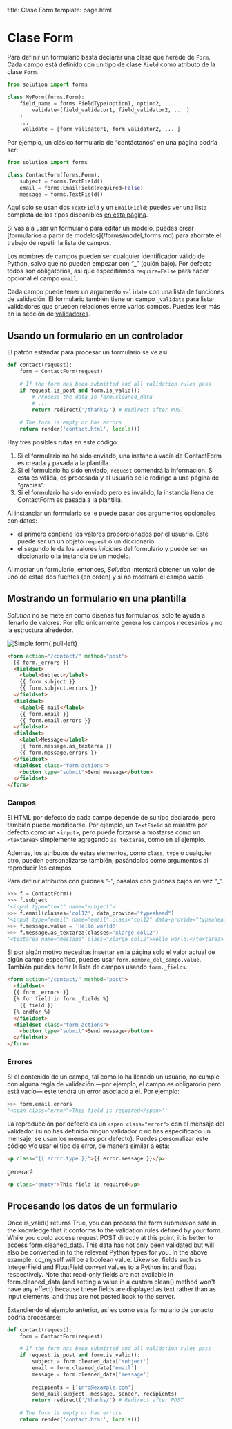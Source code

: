 title: Clase Form
template: page.html


# Clase Form

Para definir un formulario basta declarar una clase que herede de `Form`. Cada campo está definido con un tipo de clase `Field` como atributo de la clase `Form`.

```python
from solution import forms

class MyForm(forms.Form):
    field_name = forms.FieldType(option1, option2, ...
        validate=[field_validator1, field_validator2, ... ]
    )
    ...
    _validate = [form_validator1, form_validator2, ... ]
```

Por ejemplo, un clásico formulario de “contáctanos” en una página podría ser:

```python
from solution import forms

class ContactForm(forms.Form):
    subject = forms.TextField()
    email = forms.EmailField(required=False)
    message = forms.TextField()
```

Aquí solo se usan dos `TextField` y un `EmailField`; puedes ver una lista completa de los tipos disponibles [en esta página](/forms/fields.md).

<div class="note" markdown="1">
Si vas a a usar un formulario para editar un modelo, puedes crear [formularios a partir de modelos](/forms/model_forms.md) para ahorrate el trabajo de repetir la lista de campos.
</div>

Los nombres de campos pueden ser cualquier identificador válido de Python, salvo que no pueden empezar con “_” (guión bajo). Por defecto todos son obligatorios, asi que especifiamos `require=False` para hacer opcional el campo `email`.

Cada campo puede tener un argumento `validate` con una lista de funciones de validación. El formulario también tiene un campo `_validate` para listar validadores que prueben relaciones entre varios campos. Puedes leer más en la sección de [validadores](/forms/validators.md).


## Usando un formulario en un controlador

El patrón estándar para procesar un formulario se ve así:

```python
def contact(request):
    form = ContactForm(request)

    # If the form has been submitted and all validation rules pass
    if request.is_post and form.is_valid():
        # Process the data in form.cleaned_data
        # ...
        return redirect('/thanks/') # Redirect after POST
    
    # The form is empty or has errors
    return render('contact.html', locals())
```

Hay tres posibles rutas en este código:

1. Si el formulario no ha sido enviado, una instancia vacía de ContactForm es creada y pasada a la plantilla.
2. Si el formulario ha sido enviado, `request` contendrá la información. Si esta es válida, es procesada y al usuario se le redirige a una página de “gracias”.
3. Si el formulario ha sido enviado pero es inválido, la instancia llena de ContactForm es pasada a la plantilla.

Al instanciar un formulario se le puede pasar dos argumentos opcionales con datos:

* el primero contiene los valores proporcionados por el usuario. Este puede ser un un objeto `request` o un diccionario.
* el segundo le da los valores *iniciales* del formulario y puede ser un diccionario o la instancia de un modelo.

Al mostar un formulario, entonces, _Solution_ intentará obtener un valor de uno de estas dos fuentes (en orden) y si no mostrará el campo vacío.


## Mostrando un formulario en una plantilla

_Solution_ no se mete en como diseñas tus formularios, solo te ayuda a llenarlo de valores. Por ello únicamente genera los campos necesarios y no la estructura alrededor.

![Simple form](/forms/simpleform.png){.pull-left}

```html
<form action="/contact/" method="post">
  {{ form._errors }}
  <fieldset>
    <label>Subject</label>
    {{ form.subject }}
    {{ form.subject.errors }}
  </fieldset>
  <fieldset>
    <label>E-mail</label>
    {{ form.email }}
    {{ form.email.errors }}
  </fieldset>
  <fieldset>
    <label>Message</label>
    {{ form.message.as_textarea }}
    {{ form.message.errors }}
  </fieldset>
  <fieldset class="form-actions">
    <button type="submit">Send message</button>
  </fieldset>
</form>
```

### Campos

El HTML por defecto de cada campo depende de su tipo declarado, pero también puede modificarse. Por ejemplo, un `TextField` se muestra por defecto como un `<input>`, pero puede forzarse a mostarse como un `<textarea>` símplemente agregando `as_textarea`, como en el ejemplo.

Además, los atributos de estas elementos, como `class`, `type` o cualquier otro, pueden personalizarse también, pasándolos como argumentos al reproducir los campos.

<aside class='pull-left' markdown='1'>
Para definir atributos con guiones “-”, pásalos con guiones bajos en vez “_”.
</aside>

```python
>>> f = ContactForm()
>>> f.subject
'<input type="text" name="subject">'
>>> f.email(classes='col12', data_provide="typeahead")
'<input type="email" name="email" class="col12" data-provide="typeahead">'
>>> f.message.value = 'Hello world!'
>>> f.message.as_textarea(classes='xlarge col12')
'<textarea name="message" class="xlarge col12">Hello world!</textarea>'
```

Si por algún motivo necesitas insertar en la página solo el valor actual de algún campo específico, puedes usar `form.nombre_del_campo.value`. También puedes iterar la lista de campos usando `form._fields`.

```html
<form action="/contact/" method="post">
  <fieldset>
  {{ form._errors }}
  {% for field in form._fields %}
    {{ field }}
  {% endfor %}
  </fieldset>
  <fieldset class="form-actions">
    <button type="submit">Send message</button>
  </fieldset>
</form>
```


### Errores

Si el contenido de un campo, tal como lo ha llenado un usuario, no cumple con alguna regla de validación —por ejemplo, el campo es obligarorio pero está vacío— este tendrá un error asociado a él. Por ejemplo: 

```python
>>> form.email.errors
'<span class="error">This field is required</span>''
```

La reproducción por defecto es un  `<span class="error">` con el mensaje del validador (si no has definido ningún validador o no has especificado un mensaje, se usan los mensajes por defecto). Puedes personalizar este código y/o usar el tipo de error, de manera similar a esta:

```html
<p class="{{ error.type }}">{{ error.message }}</p>
```

generará

```html
<p class="empty">This field is required</p>
```


## Procesando los datos de un formulario

Once is_valid() returns True, you can process the form submission safe in the knowledge that it conforms to the validation rules defined by your form. While you could access request.POST directly at this point, it is better to access form.cleaned_data. This data has not only been validated but will also be converted in to the relevant Python types for you. In the above example, cc_myself will be a boolean value. Likewise, fields such as IntegerField and FloatField convert values to a Python int and float respectively. Note that read-only fields are not available in form.cleaned_data (and setting a value in a custom clean() method won't have any effect) because these fields are displayed as text rather than as input elements, and thus are not posted back to the server.

Extendiendo el ejemplo anterior, así es como este formulario de conacto podria procesarse:

```python
def contact(request):
    form = ContactForm(request)

    # If the form has been submitted and all validation rules pass
    if request.is_post and form.is_valid():
        subject = form.cleaned_data['subject']
        email = form.cleaned_data['email']
        message = form.cleaned_data['message']
        
        recipients = ['info@example.com']
        send_mail(subject, message, sender, recipients)
        return redirect('/thanks/') # Redirect after POST
    
    # The form is empty or has errors
    return render('contact.html', locals())
```


